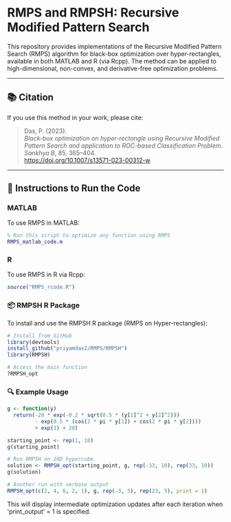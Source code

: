 # RMPS and RMPSH: Recursive Modified Pattern Search

This repository provides implementations of the Recursive Modified Pattern Search (RMPS) algorithm for black-box optimization over hyper-rectangles, available in both MATLAB and R (via Rcpp). The method can be applied to high-dimensional, non-convex, and derivative-free optimization problems.

---

## 📚 Citation

If you use this method in your work, please cite:

> Das, P. (2023).  
> *Black-box optimization on hyper-rectangle using Recursive Modified Pattern Search and application to ROC-based Classification Problem*.  
> *Sankhya B*, 85, 365–404.  
> https://doi.org/10.1007/s13571-023-00312-w

---

## 🧩 Instructions to Run the Code

### MATLAB

To use RMPS in MATLAB:

```matlab
% Run this script to optimize any function using RMPS
RMPS_matlab_code.m
```
### R

To use RMPS in R via Rcpp:

```r
source("RMPS_rcode.R")
```

### 📦 RMPSH R Package

To install and use the RMPSH R package (RMPS on Hyper-rectangles):

```r
# Install from GitHub
library(devtools)
install_github("priyamdas2/RMPS/RMPSH")
library(RMPSH)

# Access the main function
?RMPSH_opt
```

### 🔍 Example Usage

```r
g <- function(y)
  return(-20 * exp(-0.2 * sqrt(0.5 * (y[1]^2 + y[2]^2))) 
         - exp(0.5 * (cos(2 * pi * y[1]) + cos(2 * pi * y[2]))) 
         + exp(1) + 20)

starting_point <- rep(1, 10)
g(starting_point)

# Run RMPSH on 10D hypercube
solution <- RMPSH_opt(starting_point, g, rep(-33, 10), rep(33, 10))
g(solution)

# Another run with verbose output
RMPSH_opt(c(2, 4, 6, 2, 1), g, rep(-3, 5), rep(23, 5), print = 1)
```
This will display intermediate optimization updates after each iteration when 'print_output' = 1 is specified.
